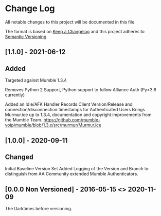 # Change Log

All notable changes to this project will be documented in this file.

The format is based on [Keep a Changelog](http://keepachangelog.com/)
and this project adheres to [Semantic Versioning](http://semver.org/).

## [1.1.0] - 2021-06-12 

## Added

Targeted against Mumble 1.3.4

Removes Python 2 Support, Python support to follow Alliance Auth (Py>3.6 currently)

Added an Idle/AFK Handler
Records Client Version/Release and connection/disconnection timestamps for Authenticated Users
Brings Murmur.ice up to 1.3.4, documentation and copyright improvements from the Mumble Team. <https://github.com/mumble-voip/mumble/blob/1.3.x/src/murmur/Murmur.ice>

## [1.0.0] - 2020-09-11

## Changed

Initial Baseline Version Set
Added Logging of the Version and Branch to distinguish from AA Community extended Mumble Authenticators.

## [0.0.0 Non Versioned] - 2016-05-15 <> 2020-11-09

The Darktimes before versioning.

